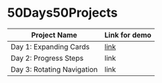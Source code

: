 # 50Days50Projects

| Project Name               | Link for demo          |
| -------------------------- | ---------------------- |
| Day 1: Expanding Cards     | [link](www.google.com) |
| Day 2: Progress Steps      | link                   |
| Day 3: Rotating Navigation | link                   |
